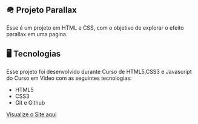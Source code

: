 ## 🪖 Projeto Parallax
Esse é um projeto em HTML e CSS, com o objetivo de explorar o efeito parallax em uma pagina.
## 🖥️ Tecnologias
Esse projeto foi desenvolvido durante Curso de HTML5,CSS3 e Javascript do Curso em Video com as seguintes tecnologias:

- HTML5
- CSS3
- Git e Github

<a href="https://brunosts94.github.io/MeuPortifolio//index.html" target="_blank"> Visualize o Site aqui